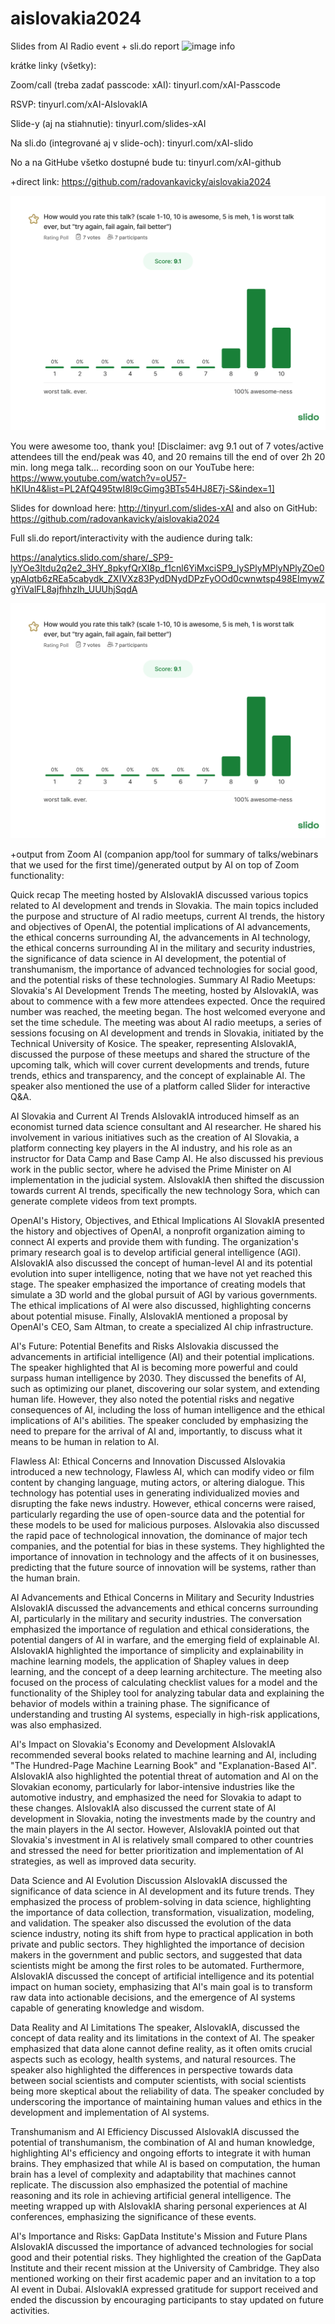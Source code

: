 # aislovakia2024
Slides from AI Radio event + sli.do report
![image info](./final_Advertise_AIslovakIA_photo_prefinal_link.png)

krátke linky (všetky):

Zoom/call (treba zadať passcode: xAI): tinyurl.com/xAI-Passcode

RSVP: tinyurl.com/xAI-AIslovakIA

Slide-y (aj na stiahnutie): tinyurl.com/slides-xAI

Na sli.do (integrované aj v slide-och): tinyurl.com/xAI-slido

No a na GitHube všetko dostupné bude tu: tinyurl.com/xAI-github 

+direct link: https://github.com/radovankavicky/aislovakia2024

![image info](./slido-how-would-you-rate-this-talk-scale-1-10-10-is-awesome-5-is-meh-1-is-worst-talk-ever-but-try-again-fail-again-fail-better.png)

You were awesome too, thank you! [Disclaimer: avg 9.1 out of 7 votes/active attendees till the end/peak was 40, and 20 remains till the end of over 2h 20 min. long mega talk... recording soon on our YouTube here: https://www.youtube.com/watch?v=oU57-hKIUn4&list=PL2AfQ495twI8l9cGimg3BTs54HJ8E7j-S&index=1]

Slides for download here: http://tinyurl.com/slides-xAI and also on GitHub: https://github.com/radovankavicky/aislovakia2024

Full sli.do report/interactivity with the audience during talk: 

https://analytics.slido.com/share/_SP9-lyYOe3Itdu2q2e2_3HY_8pkyfQrXI8p_f1cnl6YiMxciSP9_lySPlyMPlyNPlyZOe0ypAlqtb6zREa5cabydk_ZXIVXz83PydDNydDPzFyOOd0cwnwtsp498EImywZgYiValFL8ajfhhzIh_UUUhjSqdA 

![image info](./slido-how-would-you-rate-this-talk-scale-1-10-10-is-awesome-5-is-meh-1-is-worst-talk-ever-but-try-again-fail-again-fail-better.png)

+output from Zoom AI (companion app/tool for summary of talks/webinars that we used for the first time)/generated output by AI on top of Zoom functionality: 

Quick recap
The meeting hosted by AIslovakIA discussed various topics related to AI development and trends in Slovakia. The main topics included the purpose and structure of AI radio meetups, current AI trends, the history and objectives of OpenAI, the potential implications of AI advancements, the ethical concerns surrounding AI, the advancements in AI technology, the ethical concerns surrounding AI in the military and security industries, the significance of data science in AI development, the potential of transhumanism, the importance of advanced technologies for social good, and the potential risks of these technologies.
Summary
AI Radio Meetups: Slovakia's AI Development Trends
The meeting, hosted by AIslovakIA, was about to commence with a few more attendees expected. Once the required number was reached, the meeting began. The host welcomed everyone and set the time schedule. The meeting was about AI radio meetups, a series of sessions focusing on AI development and trends in Slovakia, initiated by the Technical University of Kosice. The speaker, representing AIslovakIA, discussed the purpose of these meetups and shared the structure of the upcoming talk, which will cover current developments and trends, future trends, ethics and transparency, and the concept of explainable AI. The speaker also mentioned the use of a platform called Slider for interactive Q&A.

AI Slovakia and Current AI Trends
AIslovakIA introduced himself as an economist turned data science consultant and AI researcher. He shared his involvement in various initiatives such as the creation of AI Slovakia, a platform connecting key players in the AI industry, and his role as an instructor for Data Camp and Base Camp AI. He also discussed his previous work in the public sector, where he advised the Prime Minister on AI implementation in the judicial system. AIslovakIA then shifted the discussion towards current AI trends, specifically the new technology Sora, which can generate complete videos from text prompts.

OpenAI's History, Objectives, and Ethical Implications
AI SlovakIA presented the history and objectives of OpenAI, a nonprofit organization aiming to connect AI experts and provide them with funding. The organization's primary research goal is to develop artificial general intelligence (AGI). AIslovakIA also discussed the concept of human-level AI and its potential evolution into super intelligence, noting that we have not yet reached this stage. The speaker emphasized the importance of creating models that simulate a 3D world and the global pursuit of AGI by various governments. The ethical implications of AI were also discussed, highlighting concerns about potential misuse. Finally, AIslovakIA mentioned a proposal by OpenAI's CEO, Sam Altman, to create a specialized AI chip infrastructure.

AI's Future: Potential Benefits and Risks
AIslovakia discussed the advancements in artificial intelligence (AI) and their potential implications. The speaker highlighted that AI is becoming more powerful and could surpass human intelligence by 2030. They discussed the benefits of AI, such as optimizing our planet, discovering our solar system, and extending human life. However, they also noted the potential risks and negative consequences of AI, including the loss of human intelligence and the ethical implications of AI's abilities. The speaker concluded by emphasizing the need to prepare for the arrival of AI and, importantly, to discuss what it means to be human in relation to AI.

Flawless AI: Ethical Concerns and Innovation Discussed
AIslovakia introduced a new technology, Flawless AI, which can modify video or film content by changing language, muting actors, or altering dialogue. This technology has potential uses in generating individualized movies and disrupting the fake news industry. However, ethical concerns were raised, particularly regarding the use of open-source data and the potential for these models to be used for malicious purposes. AIslovakia also discussed the rapid pace of technological innovation, the dominance of major tech companies, and the potential for bias in these systems. They highlighted the importance of innovation in technology and the affects of it on businesses, predicting that the future source of innovation will be systems, rather than the human brain.

AI Advancements and Ethical Concerns in Military and Security Industries
AIslovakIA discussed the advancements and ethical concerns surrounding AI, particularly in the military and security industries. The conversation emphasized the importance of regulation and ethical considerations, the potential dangers of AI in warfare, and the emerging field of explainable AI. AIslovakIA highlighted the importance of simplicity and explainability in machine learning models, the application of Shapley values in deep learning, and the concept of a deep learning architecture. The meeting also focused on the process of calculating checklist values for a model and the functionality of the Shipley tool for analyzing tabular data and explaining the behavior of models within a training phase. The significance of understanding and trusting AI systems, especially in high-risk applications, was also emphasized.

AI's Impact on Slovakia's Economy and Development
AIslovakIA recommended several books related to machine learning and AI, including "The Hundred-Page Machine Learning Book" and "Explanation-Based AI". AIslovakIA also highlighted the potential threat of automation and AI on the Slovakian economy, particularly for labor-intensive industries like the automotive industry, and emphasized the need for Slovakia to adapt to these changes. AIslovakIA also discussed the current state of AI development in Slovakia, noting the investments made by the country and the main players in the AI sector. However, AIslovakIA pointed out that Slovakia's investment in AI is relatively small compared to other countries and stressed the need for better prioritization and implementation of AI strategies, as well as improved data security.

Data Science and AI Evolution Discussion
AIslovakIA discussed the significance of data science in AI development and its future trends. They emphasized the process of problem-solving in data science, highlighting the importance of data collection, transformation, visualization, modeling, and validation. The speaker also discussed the evolution of the data science industry, noting its shift from hype to practical application in both private and public sectors. They highlighted the importance of decision makers in the government and public sectors, and suggested that data scientists might be among the first roles to be automated. Furthermore, AIslovakIA discussed the concept of artificial intelligence and its potential impact on human society, emphasizing that AI's main goal is to transform raw data into actionable decisions, and the emergence of AI systems capable of generating knowledge and wisdom.

Data Reality and AI Limitations
The speaker, AIslovakIA, discussed the concept of data reality and its limitations in the context of AI. The speaker emphasized that data alone cannot define reality, as it often omits crucial aspects such as ecology, health systems, and natural resources. The speaker also highlighted the differences in perspective towards data between social scientists and computer scientists, with social scientists being more skeptical about the reliability of data. The speaker concluded by underscoring the importance of maintaining human values and ethics in the development and implementation of AI systems.

Transhumanism and AI Efficiency Discussed
AIslovakIA discussed the potential of transhumanism, the combination of AI and human knowledge, highlighting AI's efficiency and ongoing efforts to integrate it with human brains. They emphasized that while AI is based on computation, the human brain has a level of complexity and adaptability that machines cannot replicate. The discussion also emphasized the potential of machine reasoning and its role in achieving artificial general intelligence. The meeting wrapped up with AIslovakIA sharing personal experiences at AI conferences, emphasizing the significance of these events.

AI's Importance and Risks: GapData Institute's Mission and Future Plans
AIslovakIA discussed the importance of advanced technologies for social good and their potential risks. They highlighted the creation of the GapData Institute and their recent mission at the University of Cambridge. They also mentioned working on their first academic paper and an invitation to a top AI event in Dubai. AIslovakIA expressed gratitude for support received and ended the discussion by encouraging participants to stay updated on future activities.
